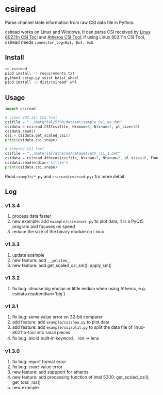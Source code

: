 # csiread

Parse channel state information from raw CSI data file in Python.

csiread works on Linux and Windows. It can parse CSI received by [Linux 802.11n CSI Tool](https://dhalperi.github.io/linux-80211n-csitool/) and [Atheros CSI Tool](https://wands.sg/research/wifi/AtherosCSI/). If using Linux 802.11n CSI Tool, csiread needs `connector_log=0x1, 0x4, 0x5`.

## Install

```bash
cd csiread
pip3 install -r requirements.txt
python3 setup.py sdist bdist_wheel
pip3 install -U dist/csiread*.whl
```

## Usage

```python
import csiread

# Linux 802.11n CSI Tool
csifile = "../material/5300/dataset/sample_0x1_ap.dat"
csidata = csiread.CSI(csifile, Nrxnum=3, Ntxnum=2, pl_size=10)
csidata.read()
csi = csidata.get_scaled_csi()
print(csidata.csi.shape)

# Atheros CSI Tool
csifile = "../material/atheros/dataset/ath_csi_1.dat"
csidata = csiread.Atheros(csifile, Nrxnum=3, Ntxnum=2, pl_size=10, Tones=56)
csidata.read(endian='little')
print(csidata.csi.shape)
```

Read `example/*.py` and `csiread/csiread.pyx` for more detail.

## Log

### v1.3.4

1. process data faster
2. new example: add `example/csiviewer.py` to plot data, it is a PyQt5 program and focuses on speed
3. reduce the size of the binary module on Linux

### v1.3.3

1. update example
2. new feature: add `__getitem__`
3. new feature: add get_scaled_csi_sm(), apply_sm()

### v1.3.2

1. fix bug: choose big endian or little endian when using Atheros, e.g. csidata.read(endian='big')

### v1.3.1

1. fix bug: some value error on 32-bit computer
2. add feature: add `example/csishow.py` to plot data
3. add feature: add `example/csisplit.py` to split the data file of linux-80211n-tool into small pieces
4. fix bug: avoid built-in keyword， len -> lens

### v1.3.0

1. fix bug: report format error
2. fix bug: `count` value error
3. new feature: add suppport for atheros
4. new feature: add processing function of intel 5300: get_scaled_csi(), get_total_rss()
5. new example
